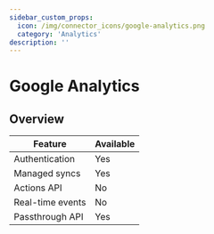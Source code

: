 ```yaml
---
sidebar_custom_props:
  icon: /img/connector_icons/google-analytics.png
  category: 'Analytics'
description: ''
---
```


# Google Analytics

## Overview

| Feature                            | Available |
| ---------------------------------- | --------- |
| Authentication                     | Yes       |
| Managed syncs                      | Yes       |
| Actions API                        | No        |
| Real-time events                   | No        |
| Passthrough API                    | Yes       |
